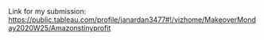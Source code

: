 Link for my submission: https://public.tableau.com/profile/janardan3477#!/vizhome/MakeoverMonday2020W25/Amazonstinyprofit
